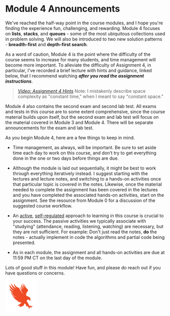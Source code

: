 # Module 4 Announcements

We've reached the half-way point in the course modules, and I hope you're
finding the experience fun, challenging, and rewarding. Module 4 focuses on
**lists**, **stacks**, and **queues** - some of the most ubiquitous
collections used in problem solving. We will also be introduced to two new
solution patterns - **breadth-first** and **depth-first search**.

As a word of caution, Module 4 is the point where the difficulty of the course
seems to increase for many students, and time management will become more
important. To alleviate the difficulty of Assignment 4, in particular, I've
recorded a brief lecture with hints and guidance, linked below, that I
recommend watching ***after you read the assignment instructions***.

>[*Video: Assignment 4 Hints*](https://auburn.hosted.panopto.com/Panopto/Pages/Viewer.aspx?id=ac1b5d68-5d26-4457-a7ee-b2fb0112d7bf&start=0)
> Note: I mistakenly describe space complexity as "constant time," when I
> meant to say "constant space."

Module 4 also contains the second exam and second lab test. All exams and tests
in this course are to some extent comprehensive, since the course material
builds upon itself, but the second exam and lab test will focus on the material
covered in Module 3 and Module 4. There will be separate announcements for the
exam and lab test.

As you begin Module 4, here are a few things to keep in mind.

- Time management, as always, will be important. Be sure to set aside time each
  day to work on this course, and don’t try to get everything done in the one or
  two days before things are due.

- Although the module is laid out sequentially, it might be best to work through
  everything iteratively instead. I suggest starting with the lectures and
  lecture notes, and switching to a hands-on activities once that particular
  topic is covered in the notes. Likewise, once the material needed to complete
  the assignment has been covered in the lectures and you have completed the
  associated hands-on activities, start on the assignment. See the resource from
  Module 0 for a discussion of the suggested course workflow.

- An [active](https://en.wikipedia.org/wiki/Active_learning),
  [self-regulated](https://en.wikipedia.org/wiki/Self-regulated_learning)
  approach to learning in this course is crucial to your success. The passive
  activities we typically associate with "studying" (attendance, reading,
  listening, watching) are necessary, but they are not sufficient. For example:
  Don't just read the notes, **do** the notes - actually implement in code the
  algorithms and partial code being presented. 

- As in each module, the assignment and all hands-on activities are due at
  11:59 PM CT on the last day of the module.

Lots of good stuff in this module! Have fun, and please do reach out if you
have questions or concerns.

<img src="../../img/eagle.jpg" width="100">

